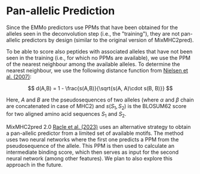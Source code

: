 # Pan-allelic Prediction

Since the EMMo predictors use PPMs that have been obtained for the alleles seen in the deconvolution
step (i.e., the "training"), they are not pan-allelic predictors by design (similar to the original
version of MixMHC2pred).

To be able to score also peptides with associated alleles that have not been seen in the training
(i.e., for which no PPMs are available), we use the PPM of the nearest neighbour among the available
alleles. To determine the nearest neighbour, we use the following distance function from
[Nielsen et al. (2007)](http://dx.doi.org/10.1371/journal.pone.0000796):

$$
d(A,B) = 1  - \frac{s(A,B)}{\sqrt{s(A, A)\cdot s(B, B)}}
$$

Here, $A$ and $B$ are the pseudosequences of two alleles (where $\alpha$ and $\beta$ chain are
concatenated in case of MHC2) and $s(S_1, S_2)$ is the BLOSUM62 score for two aligned amino acid
sequences $S_1$ and $S_2$.

MixMHC2pred 2.0 [Racle et al. (2023)](https://doi.org/10.1016/j.immuni.2023.03.009) uses an
alternative strategy to obtain a pan-allelic predictor from a limited set of available motifs. The
method uses two neural networks where the first one predicts a PPM from the pseudosequence of the
allele. This PPM is then used to calculate an intermediate binding score, which then serves as input
for the second neural network (among other features). We plan to also explore this approach in the
future.
